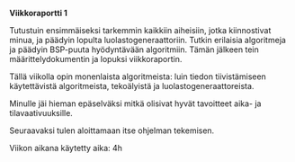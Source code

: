 **Viikkoraportti 1**

Tutustuin ensimmäiseksi tarkemmin kaikkiin aiheisiin, jotka kiinnostivat minua, ja päädyin lopulta luolastogeneraattoriin. Tutkin erilaisia algoritmeja ja päädyin BSP-puuta hyödyntävään algoritmiin. Tämän jälkeen tein määrittelydokumentin ja lopuksi viikkoraportin.

Tällä viikolla opin monenlaista algoritmeista: luin tiedon tiivistämiseen käytettävistä algoritmeista, tekoälyistä ja luolastogeneraattoreista. 

Minulle jäi hieman epäselväksi mitkä olisivat hyvät tavoitteet aika- ja tilavaativuuksille.

Seuraavaksi tulen aloittamaan itse ohjelman tekemisen.

Viikon aikana käytetty aika: 4h
